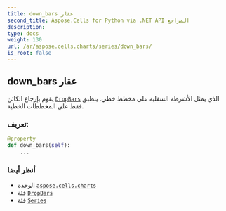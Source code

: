 ```yaml
---
title: down_bars عقار
second_title: Aspose.Cells for Python via .NET API المراجع
description:
type: docs
weight: 130
url: /ar/aspose.cells.charts/series/down_bars/
is_root: false
---
```

##  down_bars عقار

يقوم بإرجاع الكائن [`DropBars`](/cells/python-net/ar/aspose.cells.charts/dropbars) الذي يمثل الأشرطة السفلية على مخطط خطي.
ينطبق فقط على المخططات الخطية.
###  تعريف:
```python
@property
def down_bars(self):
    ...
```

###  أنظر أيضا
* الوحدة [`aspose.cells.charts`](../../)
* فئة [`DropBars`](/cells/python-net/ar/aspose.cells.charts/dropbars)
* فئة [`Series`](/cells/python-net/ar/aspose.cells.charts/series)
